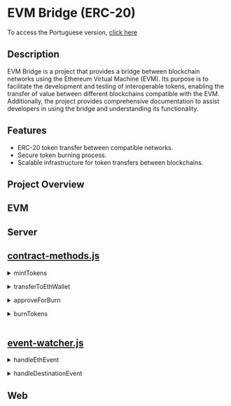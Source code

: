 # EVM Bridge (ERC-20)
To access the Portuguese version, [click here](link)

## Description
EVM Bridge is a project that provides a bridge between blockchain networks using the Ethereum Virtual Machine (EVM). Its purpose is to facilitate the development and testing of interoperable tokens, enabling the transfer of value between different blockchains compatible with the EVM. Additionally, the project provides comprehensive documentation to assist developers in using the bridge and understanding its functionality.

## Features
 - ERC-20 token transfer between compatible networks.
 - Secure token burning process.
 - Scalable infrastructure for token transfers between blockchains.

## Project Overview

## EVM

## Server

## [contract-methods.js](link)

<details>
<summary>mintTokens</summary>

### `mintTokens(provider, contract, amount, address)`
Mint tokens in the provided contract. This function is responsible for creating new tokens and assigning them to a specific address.

- `provider`: The Ethereum provider used to interact with the blockchain.
- `contract`: The Ethereum contract used to interact with the blockchain.
- `amount`: The amount of tokens to be created.
- `address`: The address to which the tokens will be created.

<br/></details>


<details>
<summary>transferToEthWallet</summary>

### `transferToEthWallet(provider, contract, amount, address)`
Transfer tokens to the ETH wallet. This function allows the transfer of tokens from one address to another within the same blockchain.

- `provider`: The Ethereum provider used to interact with the blockchain.
- `contract`: The Ethereum contract used to interact with the blockchain.
- `amount`: The amount of tokens to be transferred.
- `address`: The address to which the tokens will be transferred.

<br/></details>


<details>
<summary>approveForBurn</summary>

### `approveForBurn(provider, contract, amount)`
Approve the token burn operation. This function grants permission for a specific amount of tokens to be burned.

- `provider`: The Ethereum provider used to interact with the blockchain.
- `contract`: The Ethereum contract used to interact with the blockchain.
- `amount`: The amount of tokens to be transferred.

<br/></details>


<details>
<summary>burnTokens</summary>

### `burnTokens(provider, contract, amount)`
Burn tokens from the wallet. This function destroys a specified amount of tokens, permanently removing them from circulation.

- `provider`: The Ethereum provider used to interact with the blockchain.
- `contract`: The Ethereum contract used to interact with the blockchain.
- `amount`: The amount of tokens to be transferred.

</details><br/>


## [event-watcher.js](link)

<details>
<summary>handleEthEvent</summary>

### `handleEthEvent(event, provider, contract)`
Handles events related to the Ethereum blockchain. It verifies token transfers in a contract and performs minting of the received tokens.

- `event`: The event related to the token transfer.
- `provider`: The Ethereum provider used to interact with the blockchain.
- `contract`: The Ethereum contract used to interact with the blockchain.

The `handleEthEvent` function is called when an event related to the source blockchain is triggered.

<br/></details>


<details>
<summary>handleDestinationEvent</summary>

### `handleDestinationEvent(event, provider, contract, providerDest, contractDest)`
Handles events related to the destination blockchain. It verifies token transfers in a destination contract and executes the burn and transfer back operations to the source chain.

- `event`: The event related to the token transfer.
- `provider`: The Ethereum provider used to interact with the Ethereum blockchain.
- `contract`: The Ethereum contract used to interact with the Ethereum blockchain.
- `providerDest`: The Ethereum provider used to interact with the destination blockchain.
- `contractDest`: The Ethereum contract used to interact with the destination blockchain.

The `handleDestinationEvent` function is called when an event related to the destination blockchain is triggered.

<br/></details>

## Web